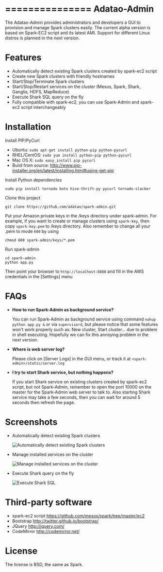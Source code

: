 ===============
Adatao-Admin
===============

The Adatao-Admin provides administrators and developers a GUI to provision and manage Spark clusters easily. The current alpha version is based on Spark-EC2 script and its latest AMI. Support for different Linux distros is planned in the next version.

# Features
* Automatically detect existing Spark clusters created by spark-ec2 script
* Create new Spark clusters with friendly hostnames
* Start/Stop/Terminate Spark clusters
* Start/Stop/Restart services on the cluster (Mesos, Spark, Shark, Ganglia, HDFS, MapReduce)
* Execute Shark SQL query on the fly  
* Fully compatible with spark-ec2, you can use Spark-Admin and spark-ec2 script interchangeably

# Installation

Install PIP/PyCurl

* Ubuntu: `sudo apt-get install python-pip python-pycurl`
* RHEL/CentOS: `sudo yum install python-pip python-pycurl`
* Mac OS X: `sudo easy_install pip pycurl`
* Build from source: http://www.pip-installer.org/en/latest/installing.html#using-get-pip

Install Python dependencies

    sudo pip install tornado boto hive-thrift-py pycurl tornado-slacker

Clone this project

    git clone https://github.com/adatao/spark-admin.git

Put your Amazon private keys in the /keys directory under spark-admin. For example, if you want to create or manage clusters using `spark-key`, then copy `spark-key.pem` to /keys directory. Also remember to change all your .pem to mode `600` by using  

    chmod 600 spark-admin/keys/*.pem

Run spark-admin

    cd spark-admin
    python app.py

Then point your browser to `http://localhost:8888` and fill in the AWS credentials in the [Settings] menu

# FAQs

* **How to run Spark-Admin as background service?**

    You can run Spark-Admin as background service using command `nohup python app.py &` or via `supervisord`, but please notice that some features won't work properly such as: New cluster, Start cluster... due to problem in shell executing. Hopefully we can fix this annoying problem in the next version.

* **Where is web server log?**

    Please click on [Server Logs] in the GUI menu, or track it at `<spark-admin>/static/server.log`

* **I try to start Shark service, but nothing happens?**

    If you start Shark service on existing clusters created by spark-ec2 script, but not Spark-Admin, remember to open the port 10000 on the master for the Spark-Admin web server to talk to. Also starting Shark service may take a few seconds, then you can wait for around 5 seconds then refresh the page. 


# Screenshots

* Automatically detect existing Spark clusters

    ![Automatically detect existing Spark clusters](https://lh6.googleusercontent.com/-GNFBtzwkMyM/UW0bSEgowsI/AAAAAAAAACw/stJKCLeKUhk/s600/spark_admin_0.png)

* Manage installed services on the cluster

    ![Manage installed services on the cluster](https://lh5.googleusercontent.com/-UlvJn5l2GwU/UW0bSWKmkgI/AAAAAAAAACs/TeAj6ywgNk0/s600/spark_admin_1.png)

* Execute Shark query on the fly

    ![Execute Shark SQL](https://lh3.googleusercontent.com/-tHXdbE94yUc/UW0bSJt6RsI/AAAAAAAAACo/lZGJdRfcNI0/s600/spark_admin_1.png)

# Third-party software

* spark-ec2 script https://github.com/mesos/spark/tree/master/ec2
* Bootstrap http://twitter.github.io/bootstrap/
* JQuery http://jquery.com/
* CodeMirror http://codemirror.net/

# License

The license is BSD, the same as Spark.
